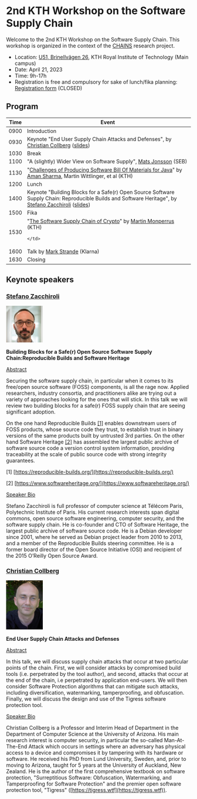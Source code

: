 # 2nd KTH Workshop on the Software Supply Chain

Welcome to the 2nd KTH Workshop on the Software Supply Chain. This workshop is organized in the context of the [CHAINS](https://chains.proj.kth.se/) research project.


* Location: [U51, Brinellvägen 26](https://www.kth.se/places/room/id/d7857e8e-4729-481f-8aba-9f2c167d1937?l=en), KTH Royal Institute of Technology (Main campus)
* Date: April 21, 2023  
* Time: 9h-17h  
* Registration is free and compulsory for sake of lunch/fika planning: [Registration form](https://www.kth.se/form/641b0b4cba29878959f79037) (CLOSED)

## Program

<table class="tg">
<thead>
  <tr>
    <th class="tg-c3ow">Time</th>
    <th class="tg-c3ow">Event</th>
  </tr>
</thead>
<tbody>
  <tr>
    <td class="tg-c3ow">0900</td>
    <td class="tg-c3ow">Introduction</td>
  </tr>
  <tr>
    <td class="tg-c3ow">0930</td>
    <td class="tg-c3ow">Keynote "End User Supply Chain Attacks and Defenses", by <a href="http://collberg.cs.arizona.edu/">Christian Collberg</a> (<a href="https://drive.google.com/file/d/1uH5YhnhbwfEoLEGZBHjsHrhxv_ixwqXK/view?usp=drive_web">slides</a>)</td>
  </tr>
  <tr>
    <td class="tg-c3ow">1030</td>
    <td class="tg-c3ow">Break</td>
  </tr>
  <tr>
    <td class="tg-c3ow">1100</td>
    <td class="tg-c3ow">"A (slightly) Wider View on Software Supply", <a href="https://www.linkedin.com/in/matsolajonsson/">Mats Jonsson</a> (SEB)</td>
  </tr>
  <tr>
    <td class="tg-c3ow">1130</td>
    <td class="tg-c3ow">
        "<a href="https://arxiv.org/abs/2303.11102">Challenges of Producing Software Bill Of Materials for Java</a>" by <a href="https://www.kth.se/profile/amansha">Aman Sharma</a>, Martin Wittlinger, et al (KTH)
        <br>
    </td>
  </tr>
  <tr>
    <td class="tg-c3ow">1200</td>
    <td class="tg-c3ow">Lunch</td>
  </tr>
  <tr>
    <td class="tg-c3ow">1400</td>
    <td class="tg-c3ow">Keynote "Building Blocks for a Safe(r) Open Source Software Supply Chain: Reproducible Builds and Software Heritage", by <a href="https://upsilon.cc/~zack/">Stefano Zacchiroli</a> (<a href="https://upsilon.cc/~zack/talks/2023/2023-04-21-kth-chains.pdf">slides</a>)</td> 
  </tr>
  <tr>
    <td class="tg-c3ow">1500</td>
    <td class="tg-c3ow">Fika</td>
  </tr>
  <tr>
    <td class="tg-c3ow">1530</td>
    <td class="tg-c3ow">
      "<a href="https://chains.proj.kth.se/software-supply-chain-attacks-crypto.html">The Software Supply Chain of Crypto</a>" by <a href="https://www.monperrus.net/martin/">Martin Monperrus</a>  (KTH)
        <br />
        
    </td>
  </tr>
  <tr>
    <td class="tg-c3ow">1600</td>
    <td class="tg-c3ow">Talk by <a href="https://www.linkedin.com/in/markstrande/">Mark Strande</a> (Klarna)</td>
  </tr>
  <tr>
    <td class="tg-c3ow">1630</td>
    <td class="tg-c3ow">Closing</td>
  </tr>
</tbody>
</table>

## Keynote speakers

### [Stefano Zacchiroli](https://upsilon.cc/~zack/)

<img src="workshop_2_assets/stefano_zacchiroli.jpg" alt="stefano zacchiroli" width=100px />

**Building Blocks for a Safe(r) Open Source Software Supply Chain:Reproducible Builds and Software Heritage**

<ins>Abstract</ins>

Securing the software supply chain, in particular when it comes to its
free/open source software (FOSS) components, is all the rage now.
Applied researchers, industry consortia, and practitioners alike are
trying out a variety of approaches looking for the ones that will
stick. In this talk we will review two building blocks for a safe(r)
FOSS supply chain that are seeing significant adoption.

On the one hand Reproducible Builds [\[1\]](https://reproducible-builds.org/) enables
downstream users of FOSS products, whose source code they trust, to establish trust in
binary versions of the same products built by untrusted 3rd parties.
On the other hand Software Heritage [\[2\]](https://www.softwareheritage.org/) has
assembled the largest public archive of software source code a version control system
information, providing traceability at the scale of public source code
with strong integrity guarantees.

[1] [https://reproducible-builds.org/](https://reproducible-builds.org/)

[2] [https://www.softwareheritage.org/](https://www.softwareheritage.org/)

<ins>Speaker Bio</ins>

Stefano Zacchiroli is full professor of computer science at Télécom
Paris, Polytechnic Institute of Paris. His current research interests
span digital commons, open source software engineering, computer
security, and the software supply chain. He is co-founder and CTO of
Software Heritage, the largest public archive of software source code.
He is a Debian developer since 2001, where he served as Debian project
leader from 2010 to 2013, and a member of the Reproducible Builds
steering committee. He is a former board director of the Open Source
Initiative (OSI) and recipient of the 2015 O’Reilly Open Source Award.

### [Christian Collberg](http://collberg.cs.arizona.edu/)

<img src="workshop_2_assets/christian_collberg.jpg" alt="christian collberg" width=100px />

**End User Supply Chain Attacks and Defenses**

<ins>Abstract</ins>

In this talk, we will discuss supply chain attacks that occur at two particular points of the chain. First, we will consider attacks by compromised build tools (i.e. perpetrated by the tool author), and second, attacks that occur at the end of the chain, i.e perpetrated by application end-users. We will then consider Software Protection algorithms that can mitigate such attacks, including diversification, watermarking, tamperproofing, and obfuscation. Finally, we will discuss the design and use of the Tigress software protection tool.

<ins>Speaker Bio</ins>

Christian Collberg is a Professor and Interim Head of Department in the Department of Computer Science at the University of Arizona. His main research interest is computer security, in particular the so-called Man-At-The-End Attack which occurs in settings where an adversary has physical access to a device and compromises it by tampering with its hardware or software. He received his PhD from Lund University, Sweden, and, prior to moving to Arizona, taught for 5 years at the University of Auckland, New Zealand. He is the author of the first comprehensive textbook on software protection, "Surreptitious Software: Obfuscation, Watermarking, and Tamperproofing for Software Protection" and the premier open software protection tool, "Tigress" ([https://tigress.wtf](https://tigress.wtf)).
